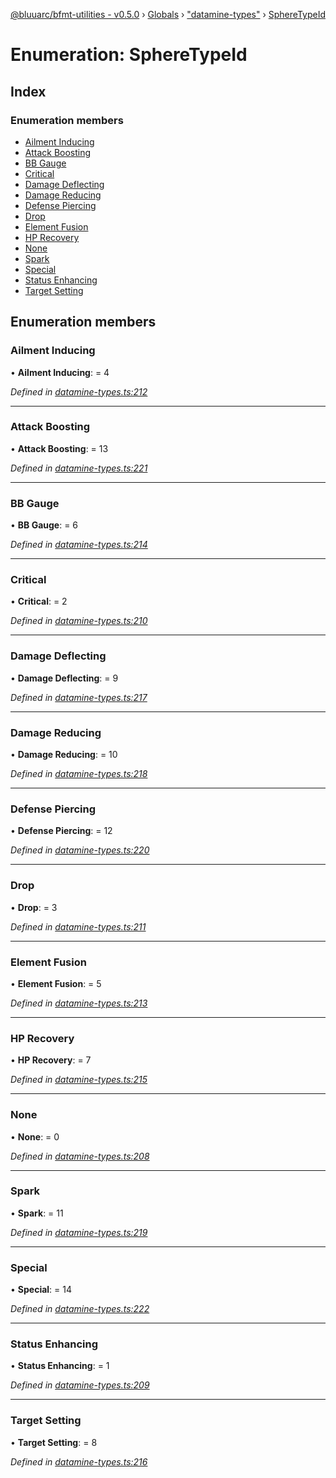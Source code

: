 [@bluuarc/bfmt-utilities - v0.5.0](../README.md) › [Globals](../globals.md) › ["datamine-types"](../modules/_datamine_types_.md) › [SphereTypeId](_datamine_types_.spheretypeid.md)

# Enumeration: SphereTypeId

## Index

### Enumeration members

* [Ailment Inducing](_datamine_types_.spheretypeid.md#ailment-inducing)
* [Attack Boosting](_datamine_types_.spheretypeid.md#attack-boosting)
* [BB Gauge](_datamine_types_.spheretypeid.md#bb-gauge)
* [Critical](_datamine_types_.spheretypeid.md#critical)
* [Damage Deflecting](_datamine_types_.spheretypeid.md#damage-deflecting)
* [Damage Reducing](_datamine_types_.spheretypeid.md#damage-reducing)
* [Defense Piercing](_datamine_types_.spheretypeid.md#defense-piercing)
* [Drop](_datamine_types_.spheretypeid.md#drop)
* [Element Fusion](_datamine_types_.spheretypeid.md#element-fusion)
* [HP Recovery](_datamine_types_.spheretypeid.md#hp-recovery)
* [None](_datamine_types_.spheretypeid.md#none)
* [Spark](_datamine_types_.spheretypeid.md#spark)
* [Special](_datamine_types_.spheretypeid.md#special)
* [Status Enhancing](_datamine_types_.spheretypeid.md#status-enhancing)
* [Target Setting](_datamine_types_.spheretypeid.md#target-setting)

## Enumeration members

###  Ailment Inducing

• **Ailment Inducing**: = 4

*Defined in [datamine-types.ts:212](https://github.com/BluuArc/bfmt-utilities/blob/master/src/datamine-types.ts#L212)*

___

###  Attack Boosting

• **Attack Boosting**: = 13

*Defined in [datamine-types.ts:221](https://github.com/BluuArc/bfmt-utilities/blob/master/src/datamine-types.ts#L221)*

___

###  BB Gauge

• **BB Gauge**: = 6

*Defined in [datamine-types.ts:214](https://github.com/BluuArc/bfmt-utilities/blob/master/src/datamine-types.ts#L214)*

___

###  Critical

• **Critical**: = 2

*Defined in [datamine-types.ts:210](https://github.com/BluuArc/bfmt-utilities/blob/master/src/datamine-types.ts#L210)*

___

###  Damage Deflecting

• **Damage Deflecting**: = 9

*Defined in [datamine-types.ts:217](https://github.com/BluuArc/bfmt-utilities/blob/master/src/datamine-types.ts#L217)*

___

###  Damage Reducing

• **Damage Reducing**: = 10

*Defined in [datamine-types.ts:218](https://github.com/BluuArc/bfmt-utilities/blob/master/src/datamine-types.ts#L218)*

___

###  Defense Piercing

• **Defense Piercing**: = 12

*Defined in [datamine-types.ts:220](https://github.com/BluuArc/bfmt-utilities/blob/master/src/datamine-types.ts#L220)*

___

###  Drop

• **Drop**: = 3

*Defined in [datamine-types.ts:211](https://github.com/BluuArc/bfmt-utilities/blob/master/src/datamine-types.ts#L211)*

___

###  Element Fusion

• **Element Fusion**: = 5

*Defined in [datamine-types.ts:213](https://github.com/BluuArc/bfmt-utilities/blob/master/src/datamine-types.ts#L213)*

___

###  HP Recovery

• **HP Recovery**: = 7

*Defined in [datamine-types.ts:215](https://github.com/BluuArc/bfmt-utilities/blob/master/src/datamine-types.ts#L215)*

___

###  None

• **None**: = 0

*Defined in [datamine-types.ts:208](https://github.com/BluuArc/bfmt-utilities/blob/master/src/datamine-types.ts#L208)*

___

###  Spark

• **Spark**: = 11

*Defined in [datamine-types.ts:219](https://github.com/BluuArc/bfmt-utilities/blob/master/src/datamine-types.ts#L219)*

___

###  Special

• **Special**: = 14

*Defined in [datamine-types.ts:222](https://github.com/BluuArc/bfmt-utilities/blob/master/src/datamine-types.ts#L222)*

___

###  Status Enhancing

• **Status Enhancing**: = 1

*Defined in [datamine-types.ts:209](https://github.com/BluuArc/bfmt-utilities/blob/master/src/datamine-types.ts#L209)*

___

###  Target Setting

• **Target Setting**: = 8

*Defined in [datamine-types.ts:216](https://github.com/BluuArc/bfmt-utilities/blob/master/src/datamine-types.ts#L216)*
